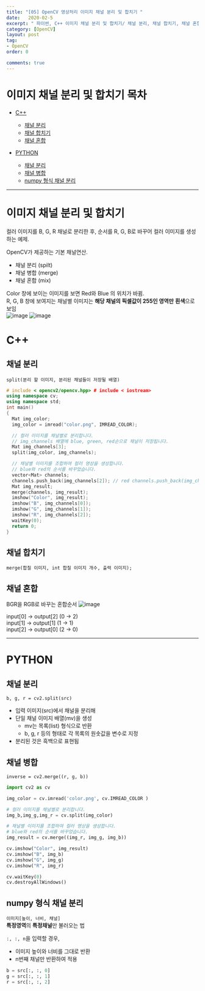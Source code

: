 ```yaml
---
title: "[05] OpenCV 영상처리 이미지 채널 분리 및 합치기 "
date:   2020-02-5
excerpt: " 파이썬, C++ 이미지 채널 분리 및 합치기/ 채널 분리, 채널 합치기, 채널 혼합 "
category: [OpenCV]
layout: post
tag:
- OpenCV
order: 0

comments: true
---
```


# 이미지 채널 분리 및 합치기 목차

- [C++](#c--) 
  * [채널 분리](#채널-분리)
  * [채널 합치기](#채널-합치기)
  * [채널 혼합](#채널-혼합)

- [PYTHON](#python)
  * [채널 분리](#채널-분리-1)
  * [채널 병합](#채널-병합)
  * [numpy 형식 채널 분리](#numpy-형식-채널-분리)

---


# 이미지 채널 분리 및 합치기 
컬러 이미지를 B, G, R 채널로 분리한 후, 순서를 R, G, B로 바꾸어 컬러 이미지를 생성하는 예제.     

 
OpenCV가 제공하는 기본 채널연산.  
* 채널 분리 (spilt)  
* 채널 병합 (merge)  
* 채널 혼합 (mix)  

Color 창에 보이는 이미지를 보면 Red와 Blue 의 위치가 바뀜.    
R, G, B 창에 보여지는 채널별 이미지는 **해당 채널의 픽셀값이 255인 영역만** **흰색**으로 보임  
![image](https://user-images.githubusercontent.com/76824611/116522161-d2bae780-a90f-11eb-8945-5f1627f18701.png)
![image](https://user-images.githubusercontent.com/76824611/116522164-d484ab00-a90f-11eb-9dfa-bb3d040afb15.png)

# C++

## 채널 분리 
```split(분리 할 이미지, 분리된 채널들이 저장될 배열)```

```cpp
# include < opencv2/opencv.hpp> # include < iostream>
using namespace cv;
using namespace std;
int main()
{
  Mat img_color;
  img_color = imread("color.png", IMREAD_COLOR);

  // 컬러 이미지를 채널별로 분리합니다.
  // img_channels 배열에 blue, green, red순으로 채널이 저장됩니다.
  Mat img_channels[3];
  split(img_color, img_channels);

  // 채널별 이미지를 조합하여 컬러 영상을 생성합니다.
  // blue와 red의 순서를 바꾸었습니다.
  vector<Mat> channels;
  channels.push_back(img_channels[2]); // red channels.push_back(img_channels[1]); // green channels.push_back(img_channels[0]); // blue
  Mat img_result;
  merge(channels, img_result);
  imshow("Color", img_result);
  imshow("B", img_channels[0]);
  imshow("G", img_channels[1]);
  imshow("R", img_channels[2]);
  waitKey(0);
  return 0;
}
```

## 채널 합치기  
```merge(합칠 이미지, int 합칠 이미지 개수, 출력 이미지);```

## 채널 혼합
BGR을 RGB로 바꾸는 혼합순서 
![image](https://user-images.githubusercontent.com/76824611/116520953-596ec500-a90e-11eb-933d-789788827433.png)

input[0] -> output[2] (0 -> 2)  
input[1] -> output[1] (1 -> 1)  
input[2] -> output[0] (2 -> 0)  
  
---

# PYTHON

## 채널 분리
```b, g, r = cv2.split(src)```
* 입력 이미지(src)에서 채널을 분리해   
* 단일 채널 이미지 배열(mv)을 생성  
  * mv는 목록(list) 형식으로 반환  
  * b, g, r 등의 형태로 각 목록의 원솟값을 변수로 지정  
* 분리된 것은 흑백으로 표현됨  

## 채널 병합
```inverse = cv2.merge((r, g, b))```


```python
import cv2 as cv

img_color = cv.imread('color.png', cv.IMREAD_COLOR )

# 컬러 이미지를 채널별로 분리합니다.
img_b,img_g,img_r = cv.split(img_color)

# 채널별 이미지를 조합하여 컬러 영상을 생성합니다.
# blue와 red의 순서를 바꾸었습니다.
img_result = cv.merge((img_r, img_g, img_b))

cv.imshow("Color", img_result) 
cv.imshow("B", img_b) 
cv.imshow("G", img_g) 
cv.imshow("R", img_r)

cv.waitKey(0) 
cv.destroyAllWindows()
```

## numpy 형식 채널 분리
```이미지[높이, 너비, 채널]```  
**특정영역**의 **특정채널**만 불러오는 법  

```:, :, n```을 입력할 경우,   
* 이미지 높이와 너비를 그대로 반환  
* n번째 채널만 반환하여 적용

```python
b = src[:, :, 0]
g = src[:, :, 1]
r = src[:, :, 2]
```
